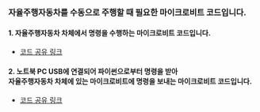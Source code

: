### 자율주행자동차를 수동으로 주행할 때 필요한 마이크로비트 코드입니다. 

#### 1. 자율주행자동차 차체에서 명령을 수행하는 마이크로비트 코드입니다. <br>
- [코드 공유 링크](https://makecode.microbit.org/_ep15e8FHc2bs)

#### 2. 노트북 PC USB에 연결되어 파이썬으로부터 명령을 받아 <br>자율주행자동차 차체에 있는 마이크로비트에 명령을 보내는 마이크로비트 코드입니다. <br>
- [코드 공유 링크](https://makecode.microbit.org/_8K8Uk71dh18s)

